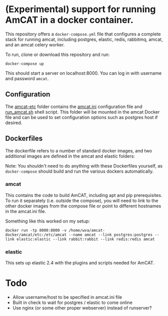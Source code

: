 # (Experimental) support for running AmCAT in a docker container.

This repository offers a `docker-compose.yml` file that configures a complete stack for running amcat, including postgres, elastic, redis, rabbitmq, amcat, and an amcat celery worker. 

To run, clone or download this repository and run:

```{sh}
docker-compose up
```

This should start a server on localhost:8000. You can log in with username and password `amcat`. 

## Configuration

The [amcat-etc](amcat-etc) folder contains the [amcat.ini](amcat-etc/amcat.ini) configuration file and [run_amcat.sh](amcat-etc/run_amcat.sh) shell script. 
This folder will be mounted in the amcat Docker file and can be used to set configuration options such as postgres host if desired. 

## Dockerfiles

The dockerfile refers to a number of standard docker images, and two additional images are defined in the amcat and elastic folders:

Note: You shouldn't need to do anything with these Dockerfiles yourself, as `docker-compose` should build and run the various dockers automatically. 

### amcat 

This contains the code to build AmCAT, including apt and pip prerequisites. To run it separately (i.e. outside the compose), you will need to link to the other docker images from the compose file or point to different hostnames in the amcat.ini file. 

Something like this worked on my setup:

```{sh}
docker run -tp 8000:8000 -v /home/wva/amcat-docker/amcat/etc:/etc/amcat --name amcat --link postgres:postgres --link elastic:elastic --link rabbit:rabbit --link redis:redis amcat
```
### elastic

This sets up elastic 2.4 with the plugins and scripts needed for AmCAT. 

# Todo

- Allow username/host to be specified in amcat.ini file
- Built in check to wait for postgres / elastic to come online
- Use nginx (or some other proper webserver) instead of runserver?
